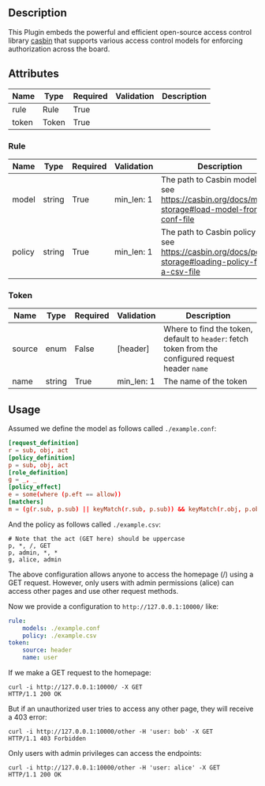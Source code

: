 ## Description

This Plugin embeds the powerful and efficient open-source access control library [casbin](https://casbin.org/docs/overview) that supports various access control models for enforcing authorization across the board.

## Attributes

| Name  | Type  | Required | Validation | Description |
|-------|-------|----------|------------|-------------|
| rule  | Rule  | True     |            |             |
| token | Token | True     |            |             |


### Rule

| Name   | Type   | Required | Validation | Description                                                                                               |
|--------|--------|----------|------------|-----------------------------------------------------------------------------------------------------------|
| model  | string | True     | min_len: 1 | The path to Casbin model file, see https://casbin.org/docs/model-storage#load-model-from-conf-file        |
| policy | string | True     | min_len: 1 | The path to Casbin policy file, see https://casbin.org/docs/policy-storage#loading-policy-from-a-csv-file |

### Token


| Name   | Type   | Required | Validation | Description                                                                                         |
|--------|--------|----------|------------|-----------------------------------------------------------------------------------------------------|
| source | enum   | False    | [header]   | Where to find the token, default to `header`: fetch token from the configured request header `name` |
| name   | string | True     | min_len: 1 | The name of the token                                                                               |

## Usage

Assumed we define the model as follows called `./example.conf`:

```conf
[request_definition]
r = sub, obj, act
[policy_definition]
p = sub, obj, act
[role_definition]
g = _, _
[policy_effect]
e = some(where (p.eft == allow))
[matchers]
m = (g(r.sub, p.sub) || keyMatch(r.sub, p.sub)) && keyMatch(r.obj, p.obj) && keyMatch(r.act, p.act)
```

And the policy as follows called `./example.csv`:

```csv
# Note that the act (GET here) should be uppercase
p, *, /, GET
p, admin, *, *
g, alice, admin
```

The above configuration allows anyone to access the homepage (/) using a GET request. However, only users with admin permissions (alice) can access other pages and use other request methods.

Now we provide a configuration to `http://127.0.0.1:10000/` like:

```yaml
rule:
    models: ./example.conf
    policy: ./example.csv
token:
    source: header
    name: user
```

If we make a GET request to the homepage:

```shell
curl -i http://127.0.0.1:10000/ -X GET
HTTP/1.1 200 OK
```

But if an unauthorized user tries to access any other page, they will receive a 403 error:

```shell
curl -i http://127.0.0.1:10000/other -H 'user: bob' -X GET
HTTP/1.1 403 Forbidden
```

Only users with admin privileges can access the endpoints:

```shell
curl -i http://127.0.0.1:10000/other -H 'user: alice' -X GET
HTTP/1.1 200 OK
```